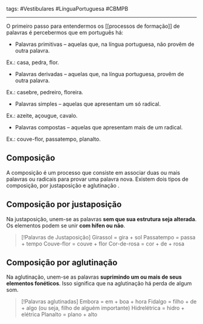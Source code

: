 tags: #Vestibulares #LínguaPortuguesa #CBMPB 
___

O primeiro passo para entendermos os [[processos de formação]] de palavras é percebermos que em português há:

- Palavras primitivas – aquelas que, na língua portuguesa, não provêm de outra palavra.
    

Ex.: casa, pedra, flor.

- Palavras derivadas – aquelas que, na língua portuguesa, provêm de outra palavra.
    

Ex.: casebre, pedreiro, floreira.

- Palavras simples – aquelas que apresentam um só radical.
    

Ex.: azeite, açougue, cavalo.

- Palavras compostas – aquelas que apresentam mais de um radical.
    

Ex.: couve-flor, passatempo, planalto.

## Composição
A composição é um processo que consiste em associar duas ou mais palavras ou radicais para provar uma palavra nova. Existem dois tipos de composição, por justaposição e aglutinação
.
## Composição por justaposição
Na justaposição, unem-se as palavras **sem que sua estrutura seja alterada**. Os elementos podem se unir **com hífen ou não**.

> [!Palavras de Justaposição]
> Girassol = gira + sol
> Passatempo = passa + tempo
> Couve-flor = couve + flor
> Cor-de-rosa = cor + de + rosa

## Composição por aglutinação 
Na aglutinação, unem-se as palavras **suprimindo um ou mais de seus elementos fonéticos**. Isso significa que na aglutinação há perda de algum som.

> [!Palavras aglutinadas]
> Embora = em + boa + hora
> Fidalgo = filho + de + algo (ou seja, filho de alguém importante)
> Hidrelétrica = hidro + elétrica
> Planalto = plano + alto

